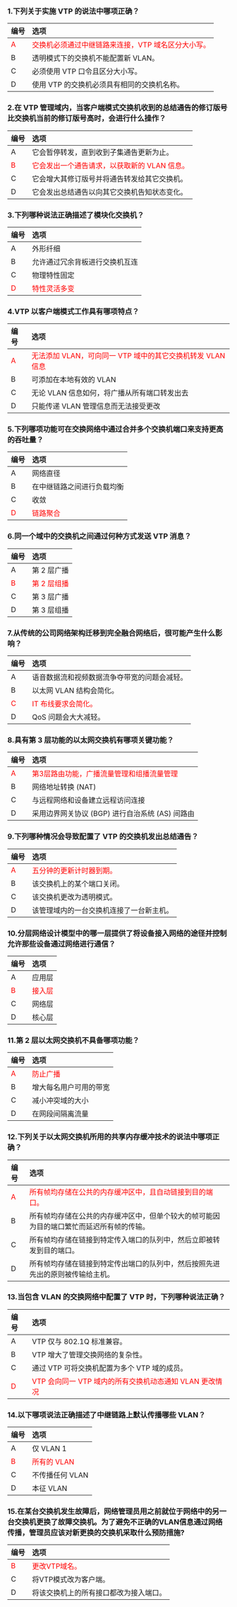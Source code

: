 ### 1.下列关于实施 VTP 的说法中哪项正确？
|编号|选项|
|:-|:-|
|<font color="red">A|<font color="red">交换机必须通过中继链路来连接，VTP 域名区分大小写。|
|B|透明模式下的交换机不能配置新 VLAN。|
|C|必须使用 VTP 口令且区分大小写。|
|D|使用 VTP 的交换机必须具有相同的交换机名称。|

### 2.在 VTP 管理域内，当客户端模式交换机收到的总结通告的修订版号比交换机当前的修订版号高时，会进行什么操作？
|编号|选项|
|:-|:-|
|A|它会暂停转发，直到收到子集通告更新为止。|
|<font color="red">B|<font color="red">它会发出一个通告请求，以获取新的 VLAN 信息。|
|C|它会增大其修订版号并将通告转发给其它交换机。|
|D|它会发出总结通告以向其它交换机告知状态变化。|

### 3.下列哪种说法正确描述了模块化交换机？
|编号|选项|
|:-|:-|
|A|外形纤细|
|B|允许通过冗余背板进行交换机互连|
|C|物理特性固定|
|<font color="red">D|<font color="red">特性灵活多变|

### 4.VTP 以客户端模式工作具有哪项特点？
|编号|选项|
|:-|:-|
|<font color="red">A|<font color="red">无法添加 VLAN，可向同一 VTP 域中的其它交换机转发 VLAN 信息|
|B|可添加在本地有效的 VLAN|
|C|无论 VLAN 信息如何，将广播从所有端口转发出去|
|D|只能传递 VLAN 管理信息而无法接受更改|

### 5.下列哪项功能可在交换网络中通过合并多个交换机端口来支持更高的吞吐量？
|编号|选项|
|:-|:-|
|A|网络直径|
|B|在中继链路之间进行负载均衡|
|C|收敛|
|<font color="red">D|<font color="red">链路聚合|

### 6.同一个域中的交换机之间通过何种方式发送 VTP 消息？
|编号|选项|
|:-|:-|
|A|第 2 层广播|
|<font color="red">B|<font color="red">第 2 层组播|
|C|第 3 层广播|
|D|第 3 层组播|

### 7.从传统的公司网络架构迁移到完全融合网络后，很可能产生什么影响？
|编号|选项|
|:-|:-|
|A|语音数据流和视频数据流争夺带宽的问题会减轻。|
|B|以太网 VLAN 结构会简化。|
|<font color="red">C|<font color="red">IT 布线要求会简化。|
|D|QoS 问题会大大减轻。|

### 8.具有第 3 层功能的以太网交换机有哪项关键功能？
|编号|选项|
|:-|:-|
|<font color="red">A|<font color="red">第3层路由功能，广播流量管理和组播流量管理|
|B|网络地址转换 (NAT)|
|C|与远程网络和设备建立远程访问连接|
|D|采用边界网关协议 (BGP) 进行自治系统 (AS) 间路由|

### 9.下列哪种情况会导致配置了 VTP 的交换机发出总结通告？
|编号|选项|
|:-|:-|
|<font color="red">A|<font color="red">五分钟的更新计时器到期。|
|B|该交换机上的某个端口关闭。|
|C|该交换机更改为透明模式。|
|D|该管理域内的一台交换机连接了一台新主机。|

### 10.分层网络设计模型中的哪一层提供了将设备接入网络的途径并控制允许那些设备通过网络进行通信？
|编号|选项|
|:-|:-|
|A|应用层|
|<font color="red">B|<font color="red">接入层|
|C|网络层|
|D|核心层|

### 11.第 2 层以太网交换机不具备哪项功能？
|编号|选项|
|:-|:-|
|<font color="red">A|<font color="red">防止广播|
|B|增大每名用户可用的带宽|
|C|减小冲突域的大小|
|D|在网段间隔离流量|

### 12.下列关于以太网交换机所用的共享内存缓冲技术的说法中哪项正确？
|编号|选项|
|:-|:-|
|<font color="red">A|<font color="red">所有帧均存储在公共的内存缓冲区中，且自动链接到目的端口。|
|B|所有帧均存储在公共的内存缓冲区中，但单个较大的帧可能因为目的端口繁忙而延迟所有帧的传输。|
|C|所有帧均存储在链接到特定传入端口的队列中，然后立即被转发到目的端口。|
|D|所有帧均存储在链接到特定传出端口的队列中，然后按照先进先出的原则被传输给主机。|

### 13.当包含 VLAN 的交换网络中配置了 VTP 时，下列哪种说法正确？
|编号|选项|
|:-|:-|
|A|VTP 仅与 802.1Q 标准兼容。|
|B|VTP 增大了管理交换网络的复杂性。|
|C|通过 VTP 可将交换机配置为多个 VTP 域的成员。|
|<font color="red">D|<font color="red">VTP 会向同一 VTP 域内的所有交换机动态通知 VLAN 更改情况|

### 14.以下哪项说法正确描述了中继链路上默认传播哪些 VLAN？
|编号|选项|
|:-|:-|
|A|仅 VLAN 1|
|<font color="red">B|<font color="red">所有的 VLAN|
|C|不传播任何 VLAN|
|D|本征 VLAN|

### 15.在某台交换机发生故障后，网络管理员用之前就位于网络中的另一台交换机更换了故障交换机。为了避免不正确的VLAN信息通过网络传播，管理员应该对新更换的交换机采取什么预防措施?
|编号|选项|
|:-|:-|
|<font color="red">B|<font color="red">更改VTP域名。|
|C|将VTP模式改为客户端。|
|D|将该交换机上的所有接口都改为接入端口。|

